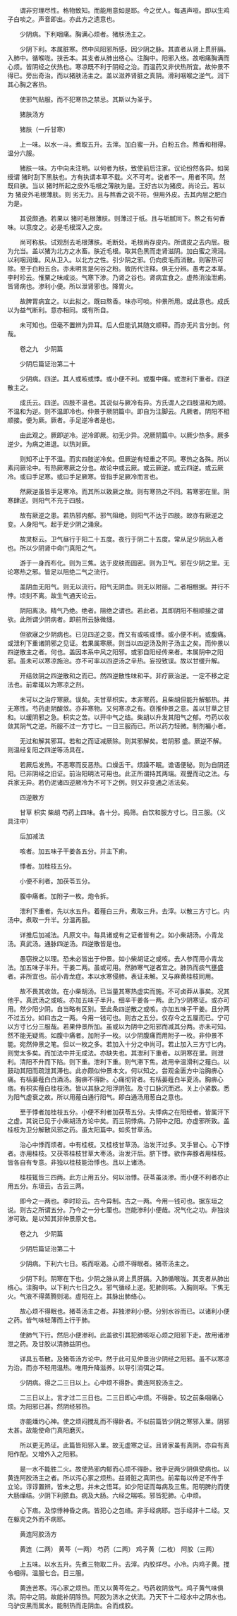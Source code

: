 <!-- { "loadSidebar": true } -->
　　谓非穷理尽性。格物致知。而能用意如是耶。今之优人。每遇声哑。即以生鸡子白啖之。声音即出。亦此方之遗意也。

　　少阴病。下利咽痛。胸满心烦者。猪肤汤主之。

　　少阴下利。本属脏寒。然中风阳邪所感。因少阴之脉。其直者从肾上贯肝膈。入肺中。循喉咙。挟舌本。其支者从肺出络心。注胸中。阳邪入络。故咽痛胸满而心烦。皆阴经之伏热也。寒凉既不利于阴经之治。而温药又非伏热所宜。故仲景不得已。旁出奇治。而以猪肤汤主之。盖以滋养肾脏之真阴。滑利咽喉之逆气。润下其心胸之客热。

　　使邪气贴服。而不犯寒热之禁忌。其斯以为圣乎。

　　猪肤汤方

　　猪肤（一斤甘寒）

　　上一味。以水一斗。煮取五升。去滓。加白蜜一升。白粉五合。熬香和相得。温分六服。

　　猪肤一味。方中向未注明。以何者为肤。致使前后注家。议论纷然各异。如吴绶谓 猪时刮下黑肤也。方有执谓本草不载。义不可考。说者不一。用者不同。然既曰肤。当以 猪时所起之皮外毛根之薄肤为是。王好古以为猪皮。尚论云。若以为 猪皮外毛根薄肤。则 劣无力。且与熬香之说不符。但用外皮。去其内层之肥白为是。

　　其说颇通。若果以 猪时毛根薄肤。则薄过于纸。且与垢腻同下。熬之有何香味。以意度之。必是毛根深入之皮。

　　尚可称肤。试观刮去毛根薄肤。毛断处。毛根尚存皮内。所谓皮之去内层。极为允当。盖以猪为北方之水畜。肤近毛根。取其色黑而走肾滋阴。加白蜜之滑润。以利咽润燥。风从卫入。以北方之性。引少阴之邪。仍向皮毛而消散。则客热可除。至于白粉五合。亦未明言是何谷之粉。致历代注释。俱无分辨。愚考之本草。李时珍云。惟粟之味咸淡。气寒下渗。乃肾之谷也。肾病宜食之。虚热消浊泄痢。皆肾病也。渗利小便。所以泄肾邪也。降胃火。

　　故脾胃病宜之。以此拟之。既曰熬香。味亦可啖。仲景所用。或此意也。成氏以为益气断利。意亦相同。或有所自。

　　未可知也。但毫不置辨为异耳。后人但能讥其随文顺释。而亦无片言分剖。何哉。

　　卷之九　少阴篇

　　少阴后篇证治第二十

　　少阴病。四逆。其人或咳或悸。或小便不利。或腹中痛。或泄利下重者。四逆散主之。

　　成氏云。四逆。四肢不温也。其说似与厥冷有异。方氏谓人之四肢温和为顺。不温和为逆。则不温即冷也。仲景于厥阴篇中。即自为注脚云。凡厥者。阴阳不相顺接。便为厥。厥者。手足逆冷者是也。

　　由此观之。厥即逆冷。逆冷即厥。初无少异。况厥阴篇中。以厥少热多。厥多逆少。为病之进退。以热对厥。

　　则知不止于不温。而实四肢逆冷矣。但厥逆有轻重之不同。寒热之各殊。所以素问厥论中。有热厥寒厥之分也。故论中或云厥。或云厥逆。或云四逆。或云厥冷。或曰手足寒。或曰手足厥寒。皆指手足厥冷而言也。

　　然厥逆虽皆手足寒冷。而其所以致厥之故。则有寒热之不同。若寒邪在里。阴寒肆逆。则阳气不充于四肢。

　　故有厥逆之患。若热邪内郁。邪气阻绝。则阳气不达于四肢。故亦有厥逆之变。人身阳气。起于足少阴之涌泉。

　　故灵枢云。卫气昼行于阳二十五度。夜行于阴二十五度。常从足少阴出入者也。所以少阴肾中命门真阳之气。

　　游于一身而布化。则为三焦。达于皮肤而固密。则为卫气。邪在少阴之里。无论寒热之邪。皆足以阻绝二气之流行。

　　盖阴血无阳气。则无以流行。阳气无阴血。则无以附丽。二者相根据。并行不悖。顷刻不离。故生气通天论云。

　　阴阳离决。精气乃绝。绝者。阻绝之谓也。若此者。其即阴阳不相顺接之谓欤。此所谓少阴病者。即前所云脉微细。

　　但欲寐之少阴病也。已见四逆之变。而又有或咳或悸。或小便不利。或腹痛。或泄利下重诸阴邪之见证。若果属寒厥。则当以四逆汤及附子汤主之矣。而仲景以四逆散主之者。何也。盖因本系中风之阳邪。或邪自阳经传来者。本属阴中之阳邪。虽未可以寒凉施治。亦不可率以四逆汤之辛热。妄投致误。故以甘缓升解。

　　开结敛阴之四逆散和之而已。然四逆散性味和平。非疗厥治逆。一定不移之定法也。前辈辄以为寒凉之剂。

　　未可以之治疗寒厥。误矣。夫甘草枳实。本非寒药。且柴胡但能升解郁热。并无寒性。芍药走阴酸敛。亦非寒物。又何寒凉之有。窃推仲景之意。盖以甘草之甘和。以缓阴邪之急。枳实之苦。以开中气之结。柴胡以升发其阳气之郁。芍药以收敛其阴气之逆。所服不过一方寸匕。一日三服而已。所以药力轻微。制剂褊小者。

　　无过和解其邪耳。若和之而证减厥除。则其邪解矣。若阴邪 盛。厥逆不解。则温经复阳之四逆等汤具在。

　　若厥后发热。不恶寒而反恶热。口燥舌干。烦躁不眠。谵语便秘。则为自阴还阳。已非阴经之旧证。前治阳明法可用也。此正所谓持其两端。观舋而动之法。与兵家无异。若仍泥诸四逆厥冷为不可下之例。则又非变通之活法矣。

　　四逆散方

　　甘草 枳实 柴胡 芍药上四味。各十分。捣筛。白饮和服方寸匕。日三服。（义具注中）

　　后加减法

　　咳者。加五味子干姜各五分。并主下痢。

　　悸者。加桂枝五分。

　　小便不利者。加茯苓五分。

　　腹中痛者。加附子一枚。炮令拆。

　　泄利下重者。先以水五升。着薤白三升。煮取三升。去滓。以散三方寸匕。内汤中。煮取一升半。分温再服。

　　详推后加减法。凡原文中。每具诸或有之证者皆有之。如小柴胡汤。小青龙汤。真武汤。通脉四逆汤。四逆散皆是也。

　　愚窃揆之以理。恐未必皆出于仲景。如小柴胡证之或咳。去人参而用小青龙法。加五味子半升。干姜二两。虽或可用。然肺寒气逆者宜之。肺热而痰气壅盛者。非所宜也。前小青龙症。本以水寒侵肺。表证未解。又与麻黄桂枝同用。

　　故不畏其收敛。在小柴胡汤。已当量其寒热虚实而施。不可卤莽从事矣。况其他乎。真武汤之或咳。亦加五味子半升。细辛干姜各一两。此乃少阴寒证。或亦可用。然少阳少阴。自当略有区别。至此条四逆散之或咳。亦加五味子干姜。且分两不过五分。如曰古之一两。今用一钱可也。则古之五分。仅存今之五厘而已。宁可以方寸匕分三服哉。若果仲景所加。虽或以为阴中之阳邪而减其分两。亦未可知。然不能无疑焉。如腹中痛者。加附子一枚。以少阴腹痛而用附子一枚。非仲景不能。宛然仲景之笔。但以一枚之多。若加入十分之中尚可。若止加入三方寸匕内。则觉太多矣。而加法中并无成法。亦缺失也。其泄利下重者。以阴寒在里。则泄利。清阳不升而下陷。则下重。泄利下重。则气滞下焦。故用辛温滑利之薤白。以鼓动其阳而疏泄其滞也。此亦颇似仲景本文。何以知之。尝观金匮方中治胸痹心痛。有栝蒌薤白白酒汤。胸痹不得卧。心痛彻背者。有栝蒌薤白半夏汤。胸痹心痞。有枳实薤白桂枝汤。皆以其脉之阳浮阴弦。及寸口脉沉而迟。关上小紧数。悉为阳气虚衰之故。所以用薤白通行阳气。即白通汤用葱白之意也。

　　至于悸者加桂枝五分。小便不利者加茯苓五分。夫悸病之在阳经者。皆属汗下之虚。其说已见于小柴胡汤方论中矣。而三阴悸病。乃阴中之阳。亦虚邪所致。盖桂枝为卫分解散风邪之药。虽太阳篇中。如炙甘草汤。

　　治心中悸而烦者。中有桂枝。又桂枝甘草汤。治发汗过多。叉手冒心。心下悸者。亦用桂枝。又茯苓桂枝甘草大枣汤。治发汗后。脐下悸。欲作奔豚者用桂枝。皆各自有专意。非独以桂枝能治悸也。且以上诸汤。

　　桂枝辄皆三四两。此方止用五分。何以治悸。茯苓虽淡渗。而小便不利者亦止用五分。东垣云。古云三两。

　　即今之一两也。李时珍云。古今异制。古之一两。今用一钱可也。据东垣之说。则古之所谓五分。乃今之一分七厘也。岂能渗利小便哉。况气化之功。非独淡渗可致。是以知其非仲景原文也。

　　卷之九　少阴篇

　　少阴后篇证治第二十

　　少阴病。下利六七日。咳而呕渴。心烦不得眠者。猪苓汤主之。

　　少阴下利。阴寒在下也。少阴之脉从肾上贯肝膈。入肺循喉咙。其支者从肺出络心。注胸中。以下利六七日之久。邪气循经上逆。犯肺则咳。入胸则呕。下焦无火。气液不得蒸腾则渴。虚阳在上。其脉出肺络心。

　　故心烦不得眠也。猪苓汤主之者。非独渗利小便。分别水谷而已。以诸利小便之药。皆气味轻薄而上行于肺。

　　使肺气下行。然后小便渗利。此盖欲引其犯肺咳呕心烦之阳邪下走。故用诸渗泄之药。及甘胶以清肺益阴也。

　　详具五苓散。及猪苓汤方论中。然于此可见仲景治少阴经之阳邪。虽不以寒凉为治。而亦不轻用温热。唯用升降滋养。以导引消弭之耳。

　　少阴病。得之二三日以上。心中烦不得卧。黄连阿胶汤主之。

　　二三日以上。言才过二三日也。二三日即心中烦。不得卧。较之前条咽痛心烦。为阳邪已甚。然阴经邪热。

　　亦能燔灼心神。使之烦闷搅乱而不得卧者。不似前篇皆少阴之寒邪入里。阴邪太甚。故能使命门真阳磨灭。

　　所以更无热证。此篇皆阳邪入里。故无虚寒之证。且肾家虽有真阴。亦自有真阳作配。又增外入之阳邪。

　　是一水不能胜二火。故使热邪内郁而心烦不得卧。致手足两少阴俱受病也。以黄连阿胶汤主之者。所以泻心家之烦热。益肾脏之真阴也。前辈每以传足不传手 立论。谆谆置辨。皆未之思。并未之悟耳。如少阳证而每病及三焦。阳明脾约而使大肠燥结。少阴下利脓血。病及大肠。六经之喘咳。邪皆犯肺。心中烦。

　　心下痞。及惊悸神昏之病。皆犯心之包络。非手经病耶。岂手经非十二经。又在躯壳之外而不病耶。

　　黄连阿胶汤方

　　黄连（二两） 黄芩（一两） 芍药（二两） 鸡子黄（二枚） 阿胶（三两）

　　上五味。以水五升。先煮三物取二升。去滓。内胶烊尽。小冷。内鸡子黄。搅令相得。温服七合。日三服。

　　黄连苦寒。泻心家之烦热。而又以黄芩佐之。芍药收阴敛气。鸡子黄气味俱浓。阴中之阴。故能补阴除热。阿胶为济水之伏流。乃天下十二经水中之阴水也。乌驴皮黑而属水。能制热而走阴血。合而成胶。

